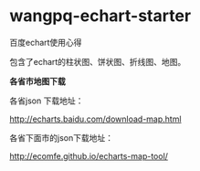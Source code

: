 # wangpq-echart-starter

百度echart使用心得

包含了echart的柱状图、饼状图、折线图、地图。

**各省市地图下载**

各省json 下载地址：

http://echarts.baidu.com/download-map.html

各省下面市的json下载地址：

http://ecomfe.github.io/echarts-map-tool/
